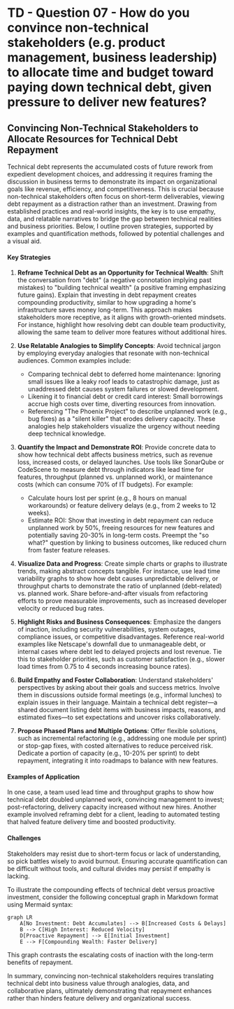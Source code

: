 # TD - Question 07 - How do you convince non-technical stakeholders (e.g. product management, business leadership) to allocate time and budget toward paying down technical debt, given pressure to deliver new features?

## Convincing Non-Technical Stakeholders to Allocate Resources for Technical Debt Repayment

Technical debt represents the accumulated costs of future rework from expedient development choices, and addressing it requires framing the discussion in business terms to demonstrate its impact on organizational goals like revenue, efficiency, and competitiveness. This is crucial because non-technical stakeholders often focus on short-term deliverables, viewing debt repayment as a distraction rather than an investment. Drawing from established practices and real-world insights, the key is to use empathy, data, and relatable narratives to bridge the gap between technical realities and business priorities. Below, I outline proven strategies, supported by examples and quantification methods, followed by potential challenges and a visual aid.

#### Key Strategies
1. **Reframe Technical Debt as an Opportunity for Technical Wealth**: Shift the conversation from "debt" (a negative connotation implying past mistakes) to "building technical wealth" (a positive framing emphasizing future gains). Explain that investing in debt repayment creates compounding productivity, similar to how upgrading a home's infrastructure saves money long-term. This approach makes stakeholders more receptive, as it aligns with growth-oriented mindsets. For instance, highlight how resolving debt can double team productivity, allowing the same team to deliver more features without additional hires.

2. **Use Relatable Analogies to Simplify Concepts**: Avoid technical jargon by employing everyday analogies that resonate with non-technical audiences. Common examples include:
   - Comparing technical debt to deferred home maintenance: Ignoring small issues like a leaky roof leads to catastrophic damage, just as unaddressed debt causes system failures or slowed development.
   - Likening it to financial debt or credit card interest: Small borrowings accrue high costs over time, diverting resources from innovation.
   - Referencing "The Phoenix Project" to describe unplanned work (e.g., bug fixes) as a "silent killer" that erodes delivery capacity.
   These analogies help stakeholders visualize the urgency without needing deep technical knowledge.

3. **Quantify the Impact and Demonstrate ROI**: Provide concrete data to show how technical debt affects business metrics, such as revenue loss, increased costs, or delayed launches. Use tools like SonarQube or CodeScene to measure debt through indicators like lead time for features, throughput (planned vs. unplanned work), or maintenance costs (which can consume 70% of IT budgets). For example:
   - Calculate hours lost per sprint (e.g., 8 hours on manual workarounds) or feature delivery delays (e.g., from 2 weeks to 12 weeks).
   - Estimate ROI: Show that investing in debt repayment can reduce unplanned work by 50%, freeing resources for new features and potentially saving 20-30% in long-term costs.
   Preempt the "so what?" question by linking to business outcomes, like reduced churn from faster feature releases.

4. **Visualize Data and Progress**: Create simple charts or graphs to illustrate trends, making abstract concepts tangible. For instance, use lead time variability graphs to show how debt causes unpredictable delivery, or throughput charts to demonstrate the ratio of unplanned (debt-related) vs. planned work. Share before-and-after visuals from refactoring efforts to prove measurable improvements, such as increased developer velocity or reduced bug rates.

5. **Highlight Risks and Business Consequences**: Emphasize the dangers of inaction, including security vulnerabilities, system outages, compliance issues, or competitive disadvantages. Reference real-world examples like Netscape's downfall due to unmanageable debt, or internal cases where debt led to delayed projects and lost revenue. Tie this to stakeholder priorities, such as customer satisfaction (e.g., slower load times from 0.75 to 4 seconds increasing bounce rates).

6. **Build Empathy and Foster Collaboration**: Understand stakeholders' perspectives by asking about their goals and success metrics. Involve them in discussions outside formal meetings (e.g., informal lunches) to explain issues in their language. Maintain a technical debt register—a shared document listing debt items with business impacts, reasons, and estimated fixes—to set expectations and uncover risks collaboratively.

7. **Propose Phased Plans and Multiple Options**: Offer flexible solutions, such as incremental refactoring (e.g., addressing one module per sprint) or stop-gap fixes, with costed alternatives to reduce perceived risk. Dedicate a portion of capacity (e.g., 10-20% per sprint) to debt repayment, integrating it into roadmaps to balance with new features.

#### Examples of Application
In one case, a team used lead time and throughput graphs to show how technical debt doubled unplanned work, convincing management to invest; post-refactoring, delivery capacity increased without new hires. Another example involved reframing debt for a client, leading to automated testing that halved feature delivery time and boosted productivity.

#### Challenges
Stakeholders may resist due to short-term focus or lack of understanding, so pick battles wisely to avoid burnout. Ensuring accurate quantification can be difficult without tools, and cultural divides may persist if empathy is lacking.

To illustrate the compounding effects of technical debt versus proactive investment, consider the following conceptual graph in Markdown format using Mermaid syntax:

```mermaid
graph LR
    A[No Investment: Debt Accumulates] --> B[Increased Costs & Delays]
    B --> C[High Interest: Reduced Velocity]
    D[Proactive Repayment] --> E[Initial Investment]
    E --> F[Compounding Wealth: Faster Delivery]
```

This graph contrasts the escalating costs of inaction with the long-term benefits of repayment.

In summary, convincing non-technical stakeholders requires translating technical debt into business value through analogies, data, and collaborative plans, ultimately demonstrating that repayment enhances rather than hinders feature delivery and organizational success.